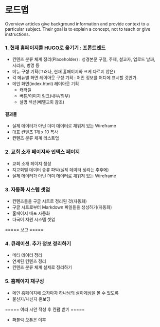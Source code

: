 # 로드맵

Overview articles give background information and provide context to a particular subject.
Their goal is to explain a concept, not to teach or give instructions.


### 1. 현재 홈페이지를 HUGO로 옮기기 : 프론트엔드
- 컨텐츠 분류 체계 정리(Placeholder) : 성경본문 구절, 주제, 설교자, 업로드 날짜, 시리즈, 병명 등
- 메뉴 구성 기획(그러나, 현재 홈페이지와 크게 다르지 않은)
- 각 메뉴별 화면 레이아웃 구성 기획 : 어떤 정보를 어디에 표시할 것인가.
- 메인 화면(index.html) 레이아웃 기획
    - 캐러셀
    - 버튼/이미지 링크(내부/외부)
    - 설명 섹션(베델교회 참조)

#### 결과물
- 실제 데이터가 아닌 더미 데이터로 채워져 있는 Wireframe
- 대표 컨텐츠 1개 x 10 복사
- 컨텐츠 분류 체계 리스트업


### 2. 교회 소개 페이지와 인덱스 페이지
- 교회 소개 페이지 생성
- 지교회별 데이터 종류 파악(실제 데이터 정리는 추후에)
- 실제 데이터가 아닌 더미 데이터로 채워져 있는 Wireframe


### 3. 자동화 시스템 셋업
- 컨텐츠들을 구글 시트로 정리된 것(자동화)
- 구글 시트로부터 Markdown 파일들을 생성하기(자동화)
- 홈페이지 배포 자동화
- 다국어 지원 시스템 셋업


===== 보고 =====

### 4. 큐레이션. 추가 정보 정리하기
- 메타 데이터 정리
- 연계된 컨텐츠 정리
- 컨텐츠 분류 체계 실제로 정리하기

### 5. 홈페이지 재구성
- 메인 홈페이지에 오자마자 하나님의 살아계심을 볼 수 있도록
- 불신자/새신자 온보딩


===== 여러 시안 작성 후 컨펌 받기 =====


* 퍼블릭 오픈은 이후
